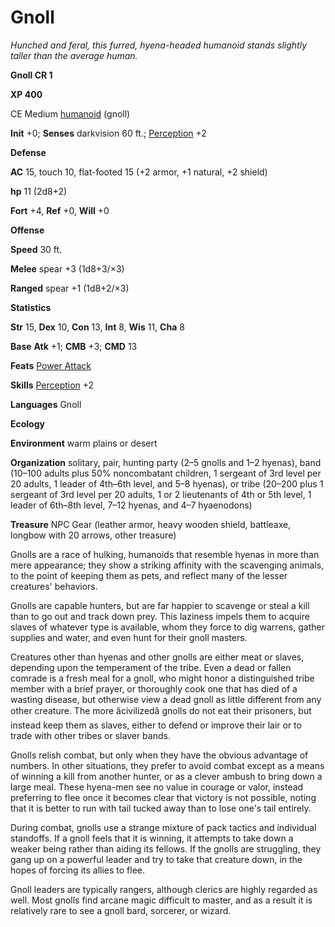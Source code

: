 # Gnoll

_Hunched and feral, this furred, hyena-headed humanoid stands slightly taller than the average human._

**Gnoll CR 1**

**XP 400**

CE Medium [humanoid](creatureTypes.html#_humanoid) (gnoll)

**Init** +0; **Senses** darkvision 60 ft.; [Perception](../skills/perception.html#_perception) +2

**Defense**

**AC** 15, touch 10, flat-footed 15 (+2 armor, +1 natural, +2 shield)

**hp** 11 (2d8+2)

**Fort** +4, **Ref** +0, **Will** +0

**Offense**

**Speed** 30 ft.

**Melee** spear +3 (1d8+3/×3)

**Ranged** spear +1 (1d8+2/×3)

**Statistics**

**Str** 15, **Dex** 10, **Con** 13, **Int** 8, **Wis** 11, **Cha** 8

**Base**  **Atk** +1; **CMB** +3; **CMD** 13

**Feats** [Power Attack](../feats.html#_power-attack)

**Skills** [Perception](../skills/perception.html#_perception) +2

**Languages** Gnoll

**Ecology**

**Environment** warm plains or desert

**Organization** solitary, pair, hunting party (2–5 gnolls and 1–2 hyenas), band (10–100 adults plus 50% noncombatant children, 1 sergeant of 3rd level per 20 adults, 1 leader of 4th–6th level, and 5–8 hyenas), or tribe (20–200 plus 1 sergeant of 3rd level per 20 adults, 1 or 2 lieutenants of 4th or 5th level, 1 leader of 6th–8th level, 7–12 hyenas, and 4–7 hyaenodons)

**Treasure** NPC Gear (leather armor, heavy wooden shield, battleaxe, longbow with 20 arrows, other treasure)

Gnolls are a race of hulking, humanoids that resemble hyenas in more than mere appearance; they show a striking affinity with the scavenging animals, to the point of keeping them as pets, and reflect many of the lesser creatures' behaviors.

Gnolls are capable hunters, but are far happier to scavenge or steal a kill than to go out and track down prey. This laziness impels them to acquire slaves of whatever type is available, whom they force to dig warrens, gather supplies and water, and even hunt for their gnoll masters.

Creatures other than hyenas and other gnolls are either meat or slaves, depending upon the temperament of the tribe. Even a dead or fallen comrade is a fresh meal for a gnoll, who might honor a distinguished tribe member with a brief prayer, or thoroughly cook one that has died of a wasting disease, but otherwise view a dead gnoll as little different from any other creature. The more âcivilizedâ gnolls do not eat their prisoners, but instead keep them as slaves, either to defend or improve their lair or to trade with other tribes or slaver bands.

Gnolls relish combat, but only when they have the obvious advantage of numbers. In other situations, they prefer to avoid combat except as a means of winning a kill from another hunter, or as a clever ambush to bring down a large meal. These hyena-men see no value in courage or valor, instead preferring to flee once it becomes clear that victory is not possible, noting that it is better to run with tail tucked away than to lose one's tail entirely.

During combat, gnolls use a strange mixture of pack tactics and individual standoffs. If a gnoll feels that it is winning, it attempts to take down a weaker being rather than aiding its fellows. If the gnolls are struggling, they gang up on a powerful leader and try to take that creature down, in the hopes of forcing its allies to flee.

Gnoll leaders are typically rangers, although clerics are highly regarded as well. Most gnolls find arcane magic difficult to master, and as a result it is relatively rare to see a gnoll bard, sorcerer, or wizard.

